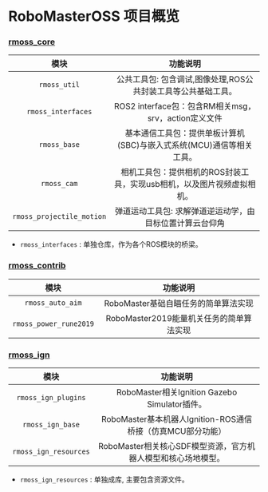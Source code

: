 #  RoboMasterOSS 项目概览

### [rmoss_core][1]

|          模块          |                           功能说明                           |
| :--------------------: | :----------------------------------------------------------: |
|        `rmoss_util`       | 公共工具包: 包含调试,图像处理,ROS公共封装工具等公共基础工具。   |
|     `rmoss_interfaces`    | ROS2 interface包：包含RM相关msg，srv，action定义文件        |
|        `rmoss_base`       | 基本通信工具包：提供单板计算机(SBC)与嵌入式系统(MCU)通信等相关工具。 |
|        `rmoss_cam`        | 相机工具包：提供相机的ROS封装工具，实现usb相机，以及图片视频虚拟相机。   |
| `rmoss_projectile_motion` | 弹道运动工具包: 求解弹道逆运动学，由目标位置计算云台仰角  |

* `rmoss_interfaces` : 单独仓库，作为各个ROS模块的桥梁。

### [rmoss_contrib][2]

|        模块         |                 功能说明                 |
| :-----------------: | :--------------------------------------: |
|    `rmoss_auto_aim`    |   RoboMaster基础自瞄任务的简单算法实现   |
| `rmoss_power_rune2019` | RoboMaster2019能量机关任务的简单算法实现 |

### [rmoss_ign][3]

|            模块             |                           功能说明                           |
| :-------------------------: | :----------------------------------------------------------: |
|     `rmoss_ign_plugins`     |        RoboMaster相关Ignition Gazebo Simulator插件。         |
|      `rmoss_ign_base`       |   RoboMaster基本机器人Ignition-ROS通信桥接（仿真MCU部分功能）    |
|    `rmoss_ign_resources`    | RoboMaster相关核心SDF模型资源，官方机器人模型和核心场地模型。 |


* `rmoss_ign_resources` : 单独成库, 主要包含资源文件。



[1]: https://github.com/robomaster-oss/rmoss_core	"rmoss_core"
[2]: https://github.com/robomaster-oss/rmoss_contrib	"rmoss_contrib"
[3]: https://github.com/robomaster-oss/rmoss_ign	"rmoss_ign"